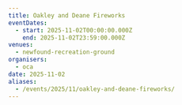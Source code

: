 ```yaml
---
title: Oakley and Deane Fireworks
eventDates:
  - start: 2025-11-02T00:00:00.000Z
    end: 2025-11-02T23:59:00.000Z
venues:
  - newfound-recreation-ground
organisers:
  - oca
date: 2025-11-02
aliases:
  - /events/2025/11/oakley-and-deane-fireworks/
---
```

